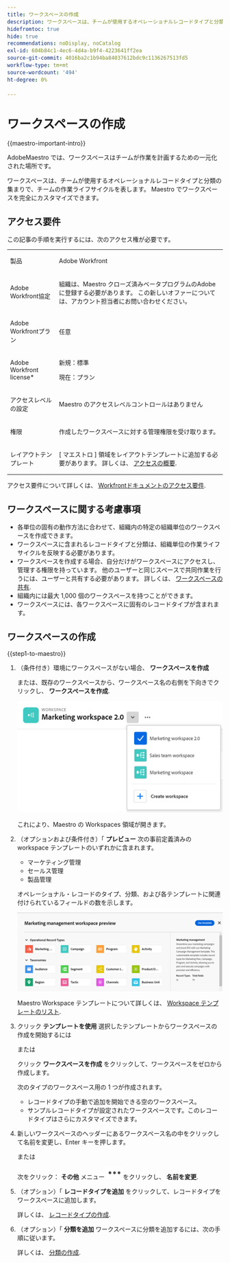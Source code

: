 ```yaml
---
title: ワークスペースの作成
description: ワークスペースは、チームが使用するオペレーショナルレコードタイプと分類の集まりで、チームの作業ライフサイクルを表します。 Maestro でワークスペースを完全にカスタマイズできます。
hidefromtoc: true
hide: true
recommendations: noDisplay, noCatalog
exl-id: 604b84c1-4ec6-4d4a-b9f4-4223641ff2ea
source-git-commit: 4016ba2c1b94ba84037612bdc9c1136267513fd5
workflow-type: tm+mt
source-wordcount: '494'
ht-degree: 0%

---
```


<!--udpate the metadata with real information when making this avilable in TOC and in the left nav-->

# ワークスペースの作成

{{maestro-important-intro}}

AdobeMaestro では、ワークスペースはチームが作業を計画するための一元化された場所です。

ワークスペースは、チームが使用するオペレーショナルレコードタイプと分類の集まりで、チームの作業ライフサイクルを表します。 Maestro でワークスペースを完全にカスタマイズできます。

## アクセス要件

この記事の手順を実行するには、次のアクセス権が必要です。

<table style="table-layout:auto">
 <col>
 </col>
 <col>
 </col>
 <tbody>
    <tr>
<tr>
<td>
   <p> 製品</p> </td>
   <td>
   <p> Adobe Workfront</p> </td>
  </tr>  
 <td role="rowheader"><p>Adobe Workfront協定</p></td>
   <td>
<p>組織は、Maestro クローズ済みベータプログラムのAdobeに登録する必要があります。 この新しいオファーについては、アカウント担当者にお問い合わせください。 </p>
   </td>
  </tr>
  <tr>
   <td role="rowheader"><p>Adobe Workfrontプラン</p></td>
   <td>
<p>任意</p>
   </td>
  </tr>
  <tr>
   <td role="rowheader"><p>Adobe Workfront license*</p></td>
   <td>
   <p>新規：標準</p>
   <p>現在：プラン</p> 
  </td>
  </tr>

<tr>
   <td role="rowheader"><p>アクセスレベルの設定</p></td>
   <td> <p>Maestro のアクセスレベルコントロールはありません</p>
</td>
  </tr>

<tr>
   <td role="rowheader"><p>権限</p></td>
   <td> <p>作成したワークスペースに対する管理権限を受け取ります。 </p>  
</td>
  </tr>

<tr>
   <td role="rowheader"><p>レイアウトテンプレート</p></td>
   <td> <p>[ マエストロ ] 領域をレイアウトテンプレートに追加する必要があります。 詳しくは、 <a href="../access/access-overview.md">アクセスの概要</a>. </p>  
</td>
  </tr>

</tbody>
</table>

アクセス要件について詳しくは、 [Workfrontドキュメントのアクセス要件](/help/quicksilver/administration-and-setup/add-users/access-levels-and-object-permissions/access-level-requirements-in-documentation.md).

<!--Maybe enable this at GA - but Maestro is not supposed to have Access controls in the Workfront Access Level: 
>[!NOTE]
>
>If you don't have access, ask your Workfront administrator if they set additional restrictions in your access level. For information on how a Workfront administrator can change your access level, see [Create or modify custom access levels](../administration-and-setup/add-users/configure-and-grant-access/create-modify-access-levels.md). -->

<!-- Notes to add for the table: for the "Workfront plans" row: the above is only for closed beta; when going to GA - activate the following plans:    
<p>Current plan: Prime and Ultimate</p>
<p>Legacy plan: Enterprise</p>-->

<!-- Notes for the table: for the "Workfront access" row: <p>For more information, see <a href="../../administration-and-setup/add-users/access-levels-and-object-permissions/wf-licenses.md" class="MCXref xref">Adobe Workfront licenses overview</a>.</p>-->

## ワークスペースに関する考慮事項

* 各単位の固有の動作方法に合わせて、組織内の特定の組織単位のワークスペースを作成できます。
* ワークスペースに含まれるレコードタイプと分類は、組織単位の作業ライフサイクルを反映する必要があります。
* ワークスペースを作成する場合、自分だけがワークスペースにアクセスし、管理する権限を持っています。 他のユーザーと同じスペースで共同作業を行うには、ユーザーと共有する必要があります。 詳しくは、 [ワークスペースの共有](/help/quicksilver/maestro/access/share-workspaces.md).
* 組織内には最大 1,000 個のワークスペースを持つことができます。
* ワークスペースには、各ワークスペースに固有のレコードタイプが含まれます。 <!--this might change-->

## ワークスペースの作成

{{step1-to-maestro}}

1. （条件付き）環境にワークスペースがない場合、 **ワークスペースを作成**

   または、既存のワークスペースから、ワークスペース名の右側を下向きでクリックし、 **ワークスペースを作成**.

   ![](assets/workspace-drop-down-right-menu.png)

   これにより、Maestro の Workspaces 領域が開きます。
1. （オプションおよび条件付き）「 **プレビュー** 次の事前定義済みの workspace テンプレートのいずれかに含まれます。

   * マーケティング管理
   * セールス管理
   * 製品管理

   オペレーショナル・レコードのタイプ、分類、および各テンプレートに関連付けられているフィールドの数を示します。

   ![](assets/previewing-a-workspace-template.png)

   Maestro Workspace テンプレートについて詳しくは、 [Workspace テンプレートのリスト](../architecture/workspace-templates.md).

1. クリック **テンプレートを使用** 選択したテンプレートからワークスペースの作成を開始するには

   または

   クリック **ワークスペースを作成** をクリックして、ワークスペースをゼロから作成します。

   次のタイプのワークスペース用の 1 つが作成されます。

   * レコードタイプの手動で追加を開始できる空のワークスペース。
   * サンプルレコードタイプが設定されたワークスペースです。このレコードタイプはさらにカスタマイズできます。

1. 新しいワークスペースのヘッダーにあるワークスペース名の中をクリックして名前を変更し、Enter キーを押します。

   または

   次をクリック： **その他** メニュー ![](assets/more-menu.png)をクリックし、 **名前を変更**.

1. （オプション）「 **レコードタイプを追加** をクリックして、レコードタイプをワークスペースに追加します。

   詳しくは、 [レコードタイプの作成](../architecture/create-record-types.md).

1. （オプション）「 **分類を追加** ワークスペースに分類を追加するには、次の手順に従います。

   詳しくは、 [分類の作成](../architecture/create-a-taxonomy.md).
